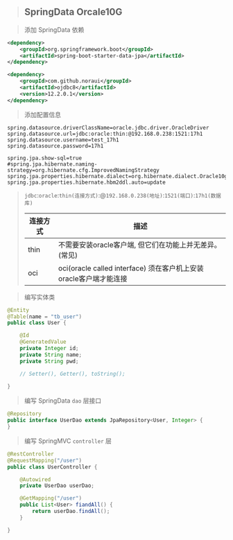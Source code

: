 > ## SpringData Orcale10G

> 添加 SpringData 依赖

```xml
<dependency>
    <groupId>org.springframework.boot</groupId>
    <artifactId>spring-boot-starter-data-jpa</artifactId>
</dependency>

<dependency>
    <groupId>com.github.noraui</groupId>
    <artifactId>ojdbc8</artifactId>
    <version>12.2.0.1</version>
</dependency>
```

> 添加配置信息

```properties
spring.datasource.driverClassName=oracle.jdbc.driver.OracleDriver
spring.datasource.url=jdbc:oracle:thin:@192.168.0.238:1521:17h1
spring.datasource.username=test_17h1
spring.datasource.password=17h1

spring.jpa.show-sql=true
#spring.jpa.hibernate.naming-strategy=org.hibernate.cfg.ImprovedNamingStrategy
spring.jpa.properties.hibernate.dialect=org.hibernate.dialect.Oracle10gDialect
spring.jpa.properties.hibernate.hbm2ddl.auto=update
```

> `jdbc`:`oracle`:`thin(连接方式)`:@`192.168.0.238(地址)`:`1521(端口)`:`17h1(数据库)`
>
> | 连接方式 | 描述                                                         |
> | -------- | ------------------------------------------------------------ |
> | thin     | 不需要安装oracle客户端, 但它们在功能上并无差异。(常见)       |
> | oci      | oci(oracle called interface) 须在客户机上安装oracle客户端才能连接 |

> 编写实体类

```java
@Entity
@Table(name = "tb_user")
public class User {

    @Id
    @GeneratedValue
    private Integer id;
    private String name;
    private String pwd;

    // Setter(), Getter(), toString();
    
}
```

> 编写 SpringData `dao` 层接口

```java
@Repository
public interface UserDao extends JpaRepository<User, Integer> {
}
```

> 编写 SpringMVC `controller` 层

```java
@RestController
@RequestMapping("/user")
public class UserController {

    @Autowired
    private UserDao userDao;

    @GetMapping("/user")
    public List<User> fiandAll() {
        return userDao.findAll();
    }

}
```

